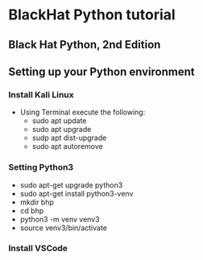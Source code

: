 # BlackHat Python tutorial
## Black Hat Python, 2nd Edition

## Setting up your Python environment

 ### Install Kali Linux
 - Using Terminal execute the following:
   - sudo apt update
   - sudo apt upgrade
   - sudp apt dist-upgrade
   - sudo apt autoremove

 ### Setting Python3
 - sudo apt-get upgrade python3
 - sudo apt-get install python3-venv
 - mkdir bhp
 - cd bhp
 - python3 -m venv venv3
 - source venv3/bin/activate

 ### Install VSCode

